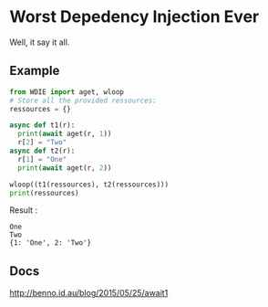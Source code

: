 Worst Depedency Injection Ever
==============================

Well, it say it all.

Example
-------

```python
from WDIE import aget, wloop
# Store all the provided ressources:
ressources = {}

async def t1(r):
  print(await aget(r, 1))
  r[2] = "Two"
async def t2(r):
  r[1] = "One"
  print(await aget(r, 2))

wloop((t1(ressources), t2(ressources)))
print(ressources)
```

Result :

```
One
Two
{1: 'One', 2: 'Two'}
```


Docs
----

http://benno.id.au/blog/2015/05/25/await1
